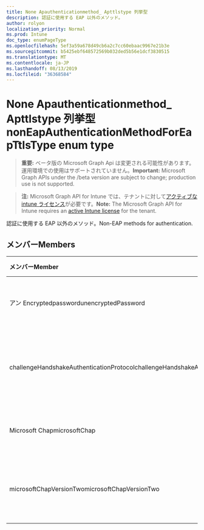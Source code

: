 ```yaml
---
title: None Apauthenticationmethod_ Apttlstype 列挙型
description: 認証に使用する EAP 以外のメソッド。
author: rolyon
localization_priority: Normal
ms.prod: Intune
doc_type: enumPageType
ms.openlocfilehash: 5ef3a59a678d49cb6a2c7cc60ebaac9967e21b3e
ms.sourcegitcommit: b5425ebf648572569b032ded5b56e1dcf3830515
ms.translationtype: MT
ms.contentlocale: ja-JP
ms.lasthandoff: 08/13/2019
ms.locfileid: "36368584"
---
```

# <a name="noneapauthenticationmethodforeapttlstype-enum-type"></a><span data-ttu-id="8ad8b-103">None Apauthenticationmethod_ Apttlstype 列挙型</span><span class="sxs-lookup"><span data-stu-id="8ad8b-103">nonEapAuthenticationMethodForEapTtlsType enum type</span></span>

> <span data-ttu-id="8ad8b-104">**重要:** ベータ版の Microsoft Graph Api は変更される可能性があります。運用環境での使用はサポートされていません。</span><span class="sxs-lookup"><span data-stu-id="8ad8b-104">**Important:** Microsoft Graph APIs under the /beta version are subject to change; production use is not supported.</span></span>

> <span data-ttu-id="8ad8b-105">**注:** Microsoft Graph API for Intune では、テナントに対して[アクティブな intune ライセンス](https://go.microsoft.com/fwlink/?linkid=839381)が必要です。</span><span class="sxs-lookup"><span data-stu-id="8ad8b-105">**Note:** The Microsoft Graph API for Intune requires an [active Intune license](https://go.microsoft.com/fwlink/?linkid=839381) for the tenant.</span></span>

<span data-ttu-id="8ad8b-106">認証に使用する EAP 以外のメソッド。</span><span class="sxs-lookup"><span data-stu-id="8ad8b-106">Non-EAP methods for authentication.</span></span>

## <a name="members"></a><span data-ttu-id="8ad8b-107">メンバー</span><span class="sxs-lookup"><span data-stu-id="8ad8b-107">Members</span></span>
|<span data-ttu-id="8ad8b-108">メンバー</span><span class="sxs-lookup"><span data-stu-id="8ad8b-108">Member</span></span>|<span data-ttu-id="8ad8b-109">値</span><span class="sxs-lookup"><span data-stu-id="8ad8b-109">Value</span></span>|<span data-ttu-id="8ad8b-110">説明</span><span class="sxs-lookup"><span data-stu-id="8ad8b-110">Description</span></span>|
|:---|:---|:---|
|<span data-ttu-id="8ad8b-111">アン Encryptedpassword</span><span class="sxs-lookup"><span data-stu-id="8ad8b-111">unencryptedPassword</span></span>|<span data-ttu-id="8ad8b-112">.0</span><span class="sxs-lookup"><span data-stu-id="8ad8b-112">0</span></span>|<span data-ttu-id="8ad8b-113">暗号化されていないパスワード (PAP)。</span><span class="sxs-lookup"><span data-stu-id="8ad8b-113">Unencrypted password (PAP).</span></span>|
|<span data-ttu-id="8ad8b-114">challengeHandshakeAuthenticationProtocol</span><span class="sxs-lookup"><span data-stu-id="8ad8b-114">challengeHandshakeAuthenticationProtocol</span></span>|<span data-ttu-id="8ad8b-115">1-d</span><span class="sxs-lookup"><span data-stu-id="8ad8b-115">1</span></span>|<span data-ttu-id="8ad8b-116">チャレンジハンドシェイク認証プロトコル (CHAP)。</span><span class="sxs-lookup"><span data-stu-id="8ad8b-116">Challenge Handshake Authentication Protocol (CHAP).</span></span>|
|<span data-ttu-id="8ad8b-117">Microsoft Chap</span><span class="sxs-lookup"><span data-stu-id="8ad8b-117">microsoftChap</span></span>|<span data-ttu-id="8ad8b-118">pbm-2</span><span class="sxs-lookup"><span data-stu-id="8ad8b-118">2</span></span>| <span data-ttu-id="8ad8b-119">Microsoft CHAP (ms-chap)。</span><span class="sxs-lookup"><span data-stu-id="8ad8b-119">Microsoft CHAP (MS-CHAP).</span></span>|
|<span data-ttu-id="8ad8b-120">microsoftChapVersionTwo</span><span class="sxs-lookup"><span data-stu-id="8ad8b-120">microsoftChapVersionTwo</span></span>|<span data-ttu-id="8ad8b-121">1/3</span><span class="sxs-lookup"><span data-stu-id="8ad8b-121">3</span></span>|<span data-ttu-id="8ad8b-122">Microsoft CHAP バージョン 2 (ms-chap v2)。</span><span class="sxs-lookup"><span data-stu-id="8ad8b-122">Microsoft CHAP Version 2 (MS-CHAP v2).</span></span>|



